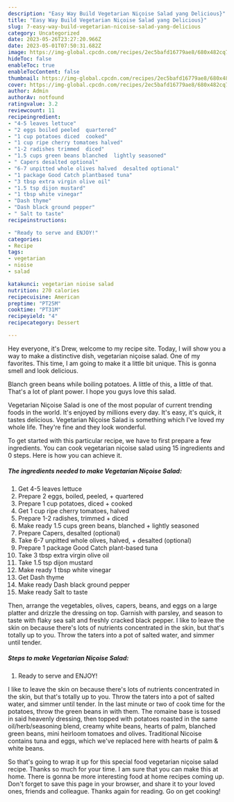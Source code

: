 ```yaml
---
description: "Easy Way Build Vegetarian Niçoise Salad yang Delicious}"
title: "Easy Way Build Vegetarian Niçoise Salad yang Delicious}"
slug: 7-easy-way-build-vegetarian-nicoise-salad-yang-delicious
category: Uncategorized
date: 2023-05-26T23:27:20.966Z
date: 2023-05-01T07:50:31.682Z
image: https://img-global.cpcdn.com/recipes/2ec5bafd16779ae8/680x482cq70/vegetarian-nicoise-salad-recipe-main-photo.jpg
hideToc: false
enableToc: true
enableTocContent: false
thumbnail: https://img-global.cpcdn.com/recipes/2ec5bafd16779ae8/680x482cq70/vegetarian-nicoise-salad-recipe-main-photo.jpg
cover: https://img-global.cpcdn.com/recipes/2ec5bafd16779ae8/680x482cq70/vegetarian-nicoise-salad-recipe-main-photo.jpg
author: Admin
authorAv: notfound
ratingvalue: 3.2
reviewcount: 11
recipeingredient:
- "4-5 leaves lettuce"
- "2 eggs boiled peeled  quartered"
- "1 cup potatoes diced  cooked"
- "1 cup ripe cherry tomatoes halved"
- "1-2 radishes trimmed  diced"
- "1.5 cups green beans blanched  lightly seasoned"
- " Capers desalted optional"
- "6-7 unpitted whole olives halved  desalted optional"
- "1 package Good Catch plantbased tuna"
- "3 tbsp extra virgin olive oil"
- "1.5 tsp dijon mustard"
- "1 tbsp white vinegar"
- "Dash thyme"
- "Dash black ground pepper"
- " Salt to taste"
recipeinstructions:

- "Ready to serve and ENJOY!"
categories:
- Recipe
tags:
- vegetarian
- nioise
- salad

katakunci: vegetarian nioise salad 
nutrition: 270 calories
recipecuisine: American
preptime: "PT25M"
cooktime: "PT31M"
recipeyield: "4"
recipecategory: Dessert

---
```



Hey everyone, it's Drew, welcome to my recipe site. Today, I will show you a way to make a distinctive dish, vegetarian niçoise salad. One of my favorites. This time, I am going to make it a little bit unique. This is gonna smell and look delicious.

Blanch green beans while boiling potatoes. A little of this, a little of that. That&#39;s a lot of plant power. I hope you guys love this salad.

Vegetarian Niçoise Salad is one of the most popular of current trending foods in the world. It's enjoyed by millions every day. It's easy, it's quick, it tastes delicious. Vegetarian Niçoise Salad is something which I've loved my whole life. They're fine and they look wonderful.


To get started with this particular recipe, we have to first prepare a few ingredients. You can cook vegetarian niçoise salad using 15 ingredients and 0 steps. Here is how you can achieve it.

<!--inarticleads1-->

##### The ingredients needed to make Vegetarian Niçoise Salad:

1. Get 4-5 leaves lettuce
1. Prepare 2 eggs, boiled, peeled, + quartered
1. Prepare 1 cup potatoes, diced + cooked
1. Get 1 cup ripe cherry tomatoes, halved
1. Prepare 1-2 radishes, trimmed + diced
1. Make ready 1.5 cups green beans, blanched + lightly seasoned
1. Prepare  Capers, desalted (optional)
1. Take 6-7 unpitted whole olives, halved, + desalted (optional)
1. Prepare 1 package Good Catch plant-based tuna
1. Take 3 tbsp extra virgin olive oil
1. Take 1.5 tsp dijon mustard
1. Make ready 1 tbsp white vinegar
1. Get Dash thyme
1. Make ready Dash black ground pepper
1. Make ready  Salt to taste


Then, arrange the vegetables, olives, capers, beans, and eggs on a large platter and drizzle the dressing on top. Garnish with parsley, and season to taste with flaky sea salt and freshly cracked black pepper. I like to leave the skin on because there&#39;s lots of nutrients concentrated in the skin, but that&#39;s totally up to you. Throw the taters into a pot of salted water, and simmer until tender. 

<!--inarticleads2-->

##### Steps to make Vegetarian Niçoise Salad:


1. Ready to serve and ENJOY!

I like to leave the skin on because there&#39;s lots of nutrients concentrated in the skin, but that&#39;s totally up to you. Throw the taters into a pot of salted water, and simmer until tender. In the last minute or two of cook time for the potatoes, throw the green beans in with them. The romaine base is tossed in said heavenly dressing, then topped with potatoes roasted in the same oil/herb/seasoning blend, creamy white beans, hearts of palm, blanched green beans, mini heirloom tomatoes and olives. Traditional Nicoise contains tuna and eggs, which we&#39;ve replaced here with hearts of palm &amp; white beans. 

So that's going to wrap it up for this special food vegetarian niçoise salad recipe. Thanks so much for your time. I am sure that you can make this at home. There is gonna be more interesting food at home recipes coming up. Don't forget to save this page in your browser, and share it to your loved ones, friends and colleague. Thanks again for reading. Go on get cooking!
